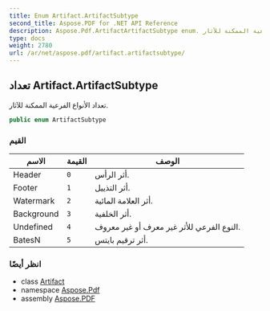 ```yaml
---
title: Enum Artifact.ArtifactSubtype
second_title: Aspose.PDF for .NET API Reference
description: Aspose.Pdf.ArtifactArtifactSubtype enum. تعداد الأنواع الفرعية الممكنة للآثار
type: docs
weight: 2780
url: /ar/net/aspose.pdf/artifact.artifactsubtype/
---
```

## تعداد Artifact.ArtifactSubtype

تعداد الأنواع الفرعية الممكنة للآثار.

```csharp
public enum ArtifactSubtype
```

### القيم

| الاسم | القيمة | الوصف |
| --- | --- | --- |
| Header | `0` | أثر الرأس. |
| Footer | `1` | أثر التذييل. |
| Watermark | `2` | أثر العلامة المائية. |
| Background | `3` | أثر الخلفية. |
| Undefined | `4` | النوع الفرعي للأثر غير معرف أو غير معروف. |
| BatesN | `5` | أثر ترقيم بايتس. |

### انظر أيضًا

* class [Artifact](../artifact/)
* namespace [Aspose.Pdf](../../aspose.pdf/)
* assembly [Aspose.PDF](../../)